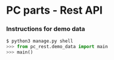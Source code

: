# PC parts - Rest API

### Instructions for demo data

```python
$ python3 manage.py shell
>>> from pc_rest.demo_data import main
>>> main()
```